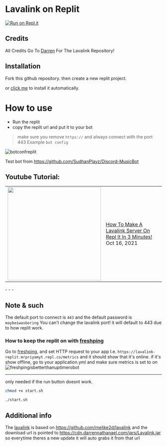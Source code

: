# Lavalink on Replit
[![Run on Repl.it](https://repl.it/badge/github/priyam1234-spec/lavalink-replit)](https://repl.it/github/priyam1234-spec/lavalink-replit)

## Credits

All Credits Go To [Darren](https://github.com/DarrenOfficial) For The Lavalink Repository!

## Installation

Fork this github repository. then create a new replit project.

or [click me](https://replit.com/github/priyam1234-spec/lavalink-replit) to install it automatically.

# How to use
* Run the replit
* copy the replit url and put it to your bot
> make sure you remove `https://` and always connect with the port 443
Example `bot config`


![botconfreplit](https://cdn.darrennathanael.com/assets/discord/lavalinkconfigbot.jpeg)

Test bot from https://github.com/SudhanPlayz/Discord-MusicBot


## Youtube Tutorial:
<table><tr><td><a href="https://www.youtube.com/watch?v=CsPVTc_7sUs"><img width="300px" src="https://cdn.discordapp.com/attachments/834258184167751681/920247434502893598/Add_a_heading_3.png"></a></td>
<td><a href="https://www.youtube.com/watch?v=CsPVTc_7sUs">How To Make A Lavalink Server On Repl It In 3 Minutes!</a><br/>Oct 16, 2021</td></tr></table>
- - -

## Note & such
The default port to connect is `443` and the default password is `maybeiwasboring`
You can’t change the lavalink port! it will default to 443 due to how replit work.

### How to keep the replit on with [freshping](https://www.freshworks.com/website-monitoring/)
Go to [freshping](https://www.freshworks.com/website-monitoring/), and set HTTP request to your app I.e. `https://lavalink-replit.mrpriyamyt.repl.co/metrics`
and it should show that it's online. if it's show offline, go to your application.yml and make sure metrics is set to on
![freshpingisbetterthanuptimerobot](https://darrennathanael.com/cdn/873E3AB4-8862-49A2-B5F6-5A0B97E3BCF1.jpeg)

- - -
only needed if the run button doesnt work.
```bash
chmod +x start.sh
```
```bash
./start.sh
```


## Additional info


The [lavalink](https://github.com/melike2d/lavalink) is based on https://github.com/melike2d/lavalink and the download url is pointed to https://cdn.darrennathanael.com/jars/Lavalink.jar so everytime theres a new update it will auto grabs it from that url

